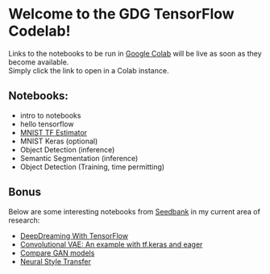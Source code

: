 # Welcome to the GDG TensorFlow Codelab!
Links to the notebooks to be run in [Google Colab](colab.research.google.com) will be live as soon as they become available.  
Simply click the link to open in a Colab instance.  

## Notebooks:  
* intro to notebooks  
*  hello tensorflow  
*  [MNIST TF Estimator](https://colab.research.google.com/github/kylehounslow/gdg_workshop/blob/master/notebooks/tf_estimator_mnist.ipynb)  
*  MNIST Keras (optional)  
*  Object Detection (inference)   
*  Semantic Segmentation (inference)  
*  Object Detection (Training, time permitting)  

## Bonus 
Below are some interesting notebooks from [Seedbank](https://research.google.com/seedbank/seeds) in my current area of research:   
* [DeepDreaming With TensorFlow](https://colab.research.google.com/drive/1DWcrN9WXni58MbddvlShX0wF_oeo8W_0#forceEdit=true&offline=true&sandboxMode=true)  
* [Convolutional VAE: An example with tf.keras and eager](https://colab.research.google.com/github/tensorflow/tensorflow/blob/master/tensorflow/contrib/eager/python/examples/generative_examples/cvae.ipynb)  
* [Compare GAN models](https://colab.research.google.com/github/google/compare_gan/blob/master/compare_gan/src/tfhub_models.ipynb)  
* [Neural Style Transfer](https://colab.research.google.com/github/tensorflow/lucid/blob/master/notebooks/differentiable-parameterizations/style_transfer_2d.ipynb)  
